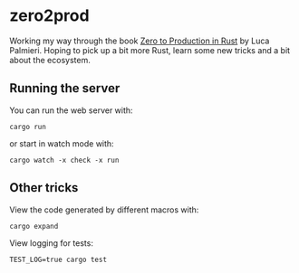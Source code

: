 # zero2prod

Working my way through the book [Zero to Production in Rust](https://www.zero2prod.com/) by Luca Palmieri. Hoping to pick up a bit more Rust, learn some new tricks and a bit about the ecosystem.

## Running the server

You can run the web server with:

```
cargo run
```

or start in watch mode with:

```
cargo watch -x check -x run
```

## Other tricks

View the code generated by different macros with:

```
cargo expand
```

View logging for tests:

```
TEST_LOG=true cargo test
```
